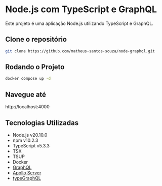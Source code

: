 Node.js com TypeScript e GraphQL
================================

Este projeto é uma aplicação Node.js utilizando TypeScript e GraphQL.

Clone o repositório
------------------------
```bash
git clone https://github.com/matheus-santos-souza/node-graphql.git
```

Rodando o Projeto
------------------------
```bash
docker compose up -d
```

Navegue até
------------------------
http://localhost:4000


Tecnologias Utilizadas
----------------------

*   Node.js v20.10.0
*   npm v10.2.3
*   TypeScript v5.3.3
*   TSX
*   TSUP
*   Docker
*   [GraphQL](https://graphql.org)
*   [Apollo Server](https://www.apollographql.com/docs)
*   [typeGraphQL](https://typegraphql.com/)
